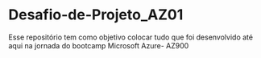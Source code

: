 # Desafio-de-Projeto_AZ01
Esse repositório tem como objetivo colocar tudo que foi desenvolvido até aqui  na jornada do bootcamp Microsoft Azure- AZ900
